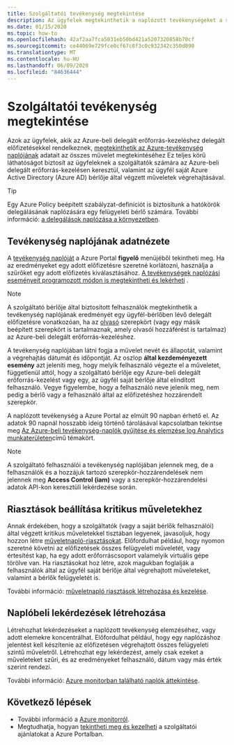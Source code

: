 ```yaml
---
title: Szolgáltatói tevékenység megtekintése
description: Az ügyfelek megtekinthetik a naplózott tevékenységeket a szolgáltatók által az Azure-beli delegált erőforrás-kezelésen keresztül végrehajtott műveletek megtekintéséhez.
ms.date: 01/15/2020
ms.topic: how-to
ms.openlocfilehash: 42af2aa7fca5031eb50bd421a5207320858b70cf
ms.sourcegitcommit: ce44069e729fce0cf67c8f3c0c932342c350d890
ms.translationtype: MT
ms.contentlocale: hu-HU
ms.lasthandoff: 06/09/2020
ms.locfileid: "84636444"
---
```

# <a name="view-service-provider-activity"></a>Szolgáltatói tevékenység megtekintése

Azok az ügyfelek, akik az Azure-beli delegált erőforrás-kezeléshez delegált előfizetésekkel rendelkeznek, [megtekinthetik az Azure-tevékenység naplójának](../../azure-monitor/platform/platform-logs-overview.md) adatait az összes művelet megtekintéséhez Ez teljes körű láthatóságot biztosít az ügyfeleknek a szolgáltatók számára az Azure-beli delegált erőforrás-kezelésen keresztül, valamint az ügyfél saját Azure Active Directory (Azure AD) bérlője által végzett műveletek végrehajtásával.

> [!TIP]
> Egy Azure Policy beépített szabályzat-definíciót is biztosítunk a hatókörök delegálásának naplózására egy felügyeleti bérlő számára. További információ: [a delegálások naplózása a környezetben](view-manage-service-providers.md#audit-delegations-in-your-environment).

## <a name="view-activity-log-data"></a>Tevékenység naplójának adatnézete

A [tevékenység naplóját](../../azure-monitor/platform/activity-log-view.md) a Azure Portal **figyelő** menüjéből tekintheti meg. Ha az eredményeket egy adott előfizetésre szeretné korlátozni, használja a szűrőket egy adott előfizetés kiválasztásához. [A tevékenységek naplózási eseményeit programozott módon is megtekintheti és lekérheti](../../azure-monitor/platform/activity-log-view.md) .

> [!NOTE]
> A szolgáltató bérlője által biztosított felhasználók megtekinthetik a tevékenység naplójának eredményét egy ügyfél-bérlőben lévő delegált előfizetésre vonatkozóan, ha az [olvasó](../../role-based-access-control/built-in-roles.md#reader) szerepkört (vagy egy másik beépített szerepkört is tartalmaznak, amely olvasói hozzáférést is tartalmaz) az Azure-beli delegált erőforrás-kezeléshez.

A tevékenység naplójában látni fogja a művelet nevét és állapotát, valamint a végrehajtás dátumát és időpontját. Az oszlop **által kezdeményezett esemény** azt jeleníti meg, hogy melyik felhasználó végezte el a műveletet, függetlenül attól, hogy a szolgáltató bérlője egy Azure-beli delegált erőforrás-kezelést vagy egy, az ügyfél saját bérlője által elindított felhasználó. Vegye figyelembe, hogy a felhasználó neve jelenik meg, nem pedig a bérlő vagy a felhasználó által az előfizetéshez hozzárendelt szerepkör.

A naplózott tevékenység a Azure Portal az elmúlt 90 napban érhető el. Az adatok 90 napnál hosszabb ideig történő tárolásával kapcsolatban tekintse meg [Az Azure-beli tevékenység-naplók gyűjtése és elemzése log Analytics munkaterületen](../../azure-monitor/platform/activity-log-collect.md)című témakört.

> [!NOTE]
> A szolgáltató felhasználói a tevékenység naplójában jelennek meg, de a felhasználók és a hozzájuk tartozó szerepkör-hozzárendelések nem jelennek meg **Access Control (iam)** vagy a szerepkör-hozzárendelési adatok API-kon keresztüli lekérdezése során.

## <a name="set-alerts-for-critical-operations"></a>Riasztások beállítása kritikus műveletekhez

Annak érdekében, hogy a szolgáltatók (vagy a saját bérlők felhasználói) által végzett kritikus műveletekkel tisztában legyenek, javasoljuk, hogy hozzon létre [műveletnapló-riasztásokat](../../azure-monitor/platform/activity-log-alerts.md). Előfordulhat például, hogy nyomon szeretné követni az előfizetések összes felügyeleti műveletét, vagy értesítést kap, ha egy adott erőforráscsoport valamelyik virtuális gépe törölve van. Ha riasztásokat hoz létre, azok magukban foglalják a felhasználók által az ügyfél saját bérlője által végrehajtott műveleteket, valamint a bérlők felügyeletét is.

További információ: [műveletnapló riasztások létrehozása és kezelése](../../azure-monitor/platform/alerts-activity-log.md).

## <a name="create-log-queries"></a>Naplóbeli lekérdezések létrehozása

Létrehozhat lekérdezéseket a naplózott tevékenység elemzéséhez, vagy adott elemekre koncentrálhat. Előfordulhat például, hogy egy naplózáshoz jelentést kell készítenie az előfizetésen végrehajtott összes felügyeleti szintű műveletről. Létrehozhat egy lekérdezést, amely csak ezeket a műveleteket szűri, és az eredményeket felhasználó, dátum vagy más érték szerint rendezi.

További információ: [Azure monitorban található naplók áttekintése](../../azure-monitor/log-query/log-query-overview.md).

## <a name="next-steps"></a>Következő lépések

- További információ a [Azure monitorról](../../azure-monitor/index.yml).
- Megtudhatja, hogyan [tekintheti meg és kezelheti](view-manage-service-providers.md) a szolgáltatói ajánlatokat a Azure Portalban.